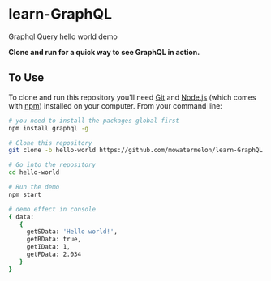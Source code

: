 # learn-GraphQL

Graphql Query hello world demo

**Clone and run for a quick way to see GraphQL in action.**

## To Use

To clone and run this repository you'll need [Git](https://git-scm.com) and [Node.js](https://nodejs.org/en/download/) (which comes with [npm](http://npmjs.com)) installed on your computer. From your command line:

```bash
# you need to install the packages global first
npm install graphql -g

# Clone this repository
git clone -b hello-world https://github.com/mowatermelon/learn-GraphQL.git hello-world

# Go into the repository
cd hello-world

# Run the demo
npm start

# demo effect in console
{ data:
   {
     getSData: 'Hello world!',
     getBData: true,
     getIData: 1,
     getFData: 2.034
   }
}
```
